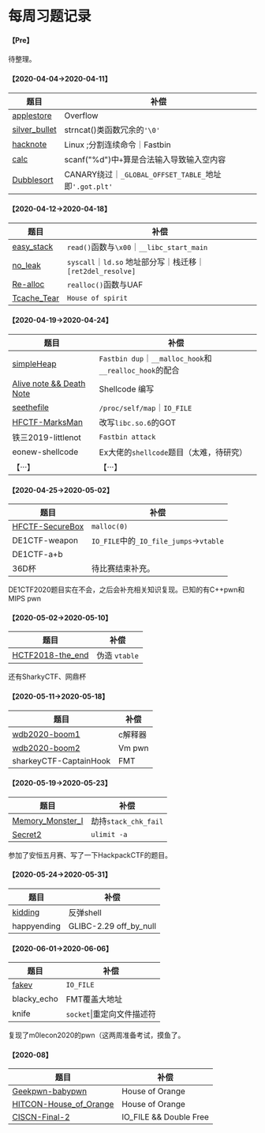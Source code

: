# 每周习题记录

#### 【Pre】

待整理。

#### 【2020-04-04->2020-04-11】

| 题目                                                         | 补偿                                                  |
| ------------------------------------------------------------ | ----------------------------------------------------- |
| [applestore](./pwnable.tw-applestore.md)                     | Overflow                                              |
| [silver_bullet](./pwnable.tw-silver_bullet.md)               | strncat()类函数冗余的`'\0'`                           |
| [hacknote](./pwnable.tw-hacknote.md)                         | Linux ;分割连续命令｜Fastbin                          |
| [calc](./Pwnable.tw-calc.md)                                 | scanf("%d")中`+`算是合法输入导致输入空内容            |
| [Dubblesort](./pwnable.tw-dubblesort/pwnable.tw-dubblesort.md) | CANARY绕过｜`_GLOBAL_OFFSET_TABLE_`地址即`'.got.plt'` |

#### 【2020-04-12->2020-04-18】

| 题目                                                 | 补偿                                                       |
| ---------------------------------------------------- | ---------------------------------------------------------- |
| [easy_stack](./eonew-easy_stack/eonew-easy_stack.md) | `read()`函数与`\x00`｜`__libc_start_main`                  |
| [no_leak](./eonew-no_leak/eonew-no_leak.md)          | `syscall`｜`ld.so` 地址部分写｜栈迁移｜`[ret2del_resolve]` |
| [Re-alloc](./pwnable.tw-Re-alloc.md)                 | `realloc()`函数与UAF                                       |
| [Tcache_Tear](./pwnable.tw-Tcache-tear.md)           | `House of spirit`                                          |

#### 【2020-04-19->2020-04-24】

| 题目                                                         | 补偿                                                   |
| ------------------------------------------------------------ | ------------------------------------------------------ |
| [simpleHeap](./[V&N]simpleHeap.md)                           | `Fastbin dup`｜`__malloc_hook`和`__realloc_hook`的配合 |
| [Alive note && Death Note](./pwnable.tw-Alive_note&&Death_Note.md) | Shellcode 编写                                         |
| [seethefile](./pwnable.tw-seethefile.md)                     | `/proc/self/map`｜`IO_FILE`                            |
| [HFCTF-MarksMan](./HCTF/MarksMan/HCTF-MarksMan.md)           | 改写`libc.so.6`的GOT                                   |
| 铁三2019-littlenot                                           | `Fastbin attack`                                       |
| eonew-shellcode                                              | Ex大佬的`shellcode`题目（太难，待研究）                |
| 【···】                                                      | 【···】                                                |

#### 【2020-04-25->2020-05-02】

| 题目                                                   | 补偿                     |
| ------------------------------------------------------ | ------------------------ |
| [HFCTF-SecureBox](./HCTF/SecureBox/HFCTF-SecureBox.md) | `malloc(0)`|
| DE1CTF-weapon                                          | `IO_FILE`中的`_IO_file_jumps`->`vtable` |
| DE1CTF-a+b                                             |                          |
| 36D杯                                                  | 待比赛结束补充。         |

DE1CTF2020题目实在不会，之后会补充相关知识复现。已知的有C++pwn和MIPS pwn

#### 【2020-05-02->2020-05-10】

| 题目                                                         | 补偿          |
| ------------------------------------------------------------ | ------------- |
| [HCTF2018-the_end](https://ctf-wiki.github.io/ctf-wiki/pwn/linux/io_file/fake-vtable-exploit-zh/#2018-hctf-the_end) | 伪造 `vtable` |

还有SharkyCTF、网鼎杯

#### 【2020-05-11->2020-05-18】

| 题目                                         | 补偿    |
| -------------------------------------------- | ------- |
| [wdb2020-boom1](./网鼎杯2020/boom1/boom1.md) | c解释器 |
| [wdb2020-boom2](./网鼎杯2020/boom2/boom2.md) | Vm pwn  |
| sharkeyCTF-CaptainHook                       | FMT     |

#### 【2020-05-19->2020-05-23】

| 题目                                                         | 补偿                 |
| ------------------------------------------------------------ | -------------------- |
| [Memory_Monster_I](./DASCTF/Memory_Monster_I/Memory_Monster_I_II_III.md) | 劫持`stack_chk_fail` |
| [Secret2](./DASCTF/secret2/Secret2.md)                       | `ulimit -a`          |

参加了安恒五月赛、写了一下HackpackCTF的题目。

#### 【2020-05-24->2020-05-31】

| 题目                               | 补偿                   |
| ---------------------------------- | ---------------------- |
| [kidding](./pwnable.tw-kidding.md) | 反弹shell              |
| happyending                        | GLIBC-2.29 off_by_null |

#### 【2020-06-01->2020-06-06】

| 题目                                                  | 补偿                       |
| ----------------------------------------------------- | -------------------------- |
| [fakev](./M0lencon-fakev/m0lencon-fakev&&fclose().md) | `IO_FILE` | `GLIBC2.27`    |
| blacky_echo                                           | FMT覆盖大地址              |
| knife                                                 | `socket`\|重定向文件描述符 |

复现了m0lecon2020的pwn（这两周准备考试，摸鱼了。

#### 【2020-08】

| 题目                                                         | 补偿                   |
| ------------------------------------------------------------ | ---------------------- |
| [Geekpwn-babypwn](https://gist.github.com/Mech0n/2fb8be1392cb6312cbf00d5791e979cc) | House of Orange        |
| [HITCON-House_of_Orange](https://github.com/Mech0n/Handbook/tree/master/how2heap/house_of_orange) | House of Orange        |
| [CISCN-Final-2](https://gist.github.com/Mech0n/66df30aa03074bbc94cb3ce7779f2a19) | IO_FILE && Double Free |


